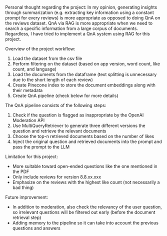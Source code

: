 Personal thought regarding the project:
In my opinion, generating insights through summarization (e.g. extracting key information using a constant prompt for every reviews) is more appropriate as opposed to doing QnA on the reviews dataset. QnA via RAG is more appropriate when we need to search a specific information from a large corpus of documents. Regardless, I have tried to implement a QnA system using RAG for this project. 

Overview of the project workflow:
1. Load the dataset from the csv file
2. Perform filtering on the dataset (based on app version, word count, like count, and language)
3. Load the documents from the dataframe (text splitting is unnecessary due to the short length of each review)
4. Create Pinecone index to store the document embeddings along with their metadata
5. Create QnA pipeline (check below for more details)

The QnA pipeline consists of the following steps:
1. Check if the question is flagged as inappropriate by the OpenAI Moderation API
2. Use MultiQueryRetriever to generate three different versions the question and retrieve the relevant documents
3. Choose the top-n retrieved documents based on the number of likes
4. Inject the original question and retrieved documents into the prompt and pass the prompt to the LLM

Limitation for this project:
- More suitable toward open-ended questions like the one mentioned in the PDF
- Only include reviews for version 8.8.xx.xxx
- Emphasize on the reviews with the highest like count (not necessarily a bad thing)

Future improvement:
- In addition to moderation, also check the relevancy of the user question, so irrelevant questions will be filtered out early (before the document retrieval step)
- Adding memory to the pipeline so it can take into account the previous questions and answers